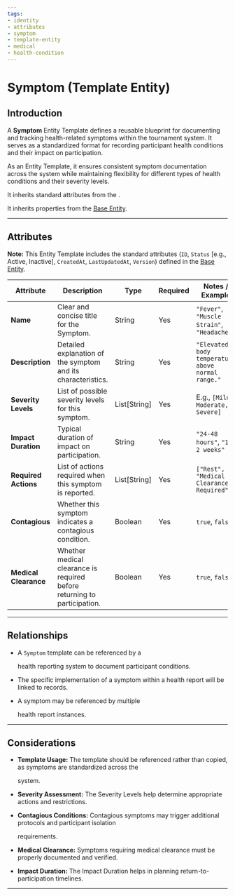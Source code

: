 ```yaml
---
tags:
- identity
- attributes
- symptom
- template-entity
- medical
- health-condition
---
```


# Symptom (Template Entity)

## Introduction

A **Symptom** Entity Template defines a reusable blueprint for documenting and tracking health-related symptoms within
the tournament system. It serves as a standardized format for recording participant health conditions and their impact
on participation.

As an Entity Template, it ensures consistent symptom documentation across the system while maintaining flexibility for
different types of health conditions and their severity levels.

It inherits standard attributes from the .

It inherits properties from the [Base Entity](../../../../foundation/base_entity.md).

---

## **Attributes**

**Note:** This Entity Template includes the standard attributes (`ID`, `Status` [e.g., Active, Inactive], `CreatedAt`,
`LastUpdatedAt`, `Version`) defined in the [Base Entity](../../../../foundation/base_entity.md).

| Attribute             | Description                                                              | Type         | Required | Notes / Example                                   |
| --------------------- | ------------------------------------------------------------------------ | ------------ | -------- | ------------------------------------------------- |
| **Name**              | Clear and concise title for the Symptom.                                 | String       | Yes      | `"Fever"`, `"Muscle Strain"`, `"Headache"`        |
| **Description**       | Detailed explanation of the symptom and its characteristics.             | String       | Yes      | `"Elevated body temperature above normal range."` |
| **Severity Levels**   | List of possible severity levels for this symptom.                       | List[String] | Yes      | E.g., `[Mild, Moderate, Severe]`                  |
| **Impact Duration**   | Typical duration of impact on participation.                             | String       | Yes      | `"24-48 hours"`, `"1-2 weeks"`                    |
| **Required Actions**  | List of actions required when this symptom is reported.                  | List[String] | Yes      | `["Rest", "Medical Clearance Required"]`          |
| **Contagious**        | Whether this symptom indicates a contagious condition.                   | Boolean      | Yes      | `true`, `false`                                   |
| **Medical Clearance** | Whether medical clearance is required before returning to participation. | Boolean      | Yes      | `true`, `false`                                   |

---

## **Relationships**

- A `Symptom` template can be referenced by a <!-- TODO: Health Report not yet implemented -->

  health reporting system to document participant conditions.

- The specific implementation of a symptom within a health report will be linked to records.
- A symptom may be referenced by multiple <!-- TODO: Health Report not yet implemented -->

  health report instances.

---

## **Considerations**

- **Template Usage:** The template should be referenced rather than copied, as symptoms are standardized across the

  system.

- **Severity Assessment:** The Severity Levels help determine appropriate actions and restrictions.
- **Contagious Conditions:** Contagious symptoms may trigger additional protocols and participant isolation

  requirements.

- **Medical Clearance:** Symptoms requiring medical clearance must be properly documented and verified.
- **Impact Duration:** The Impact Duration helps in planning return-to-participation timelines.

---
